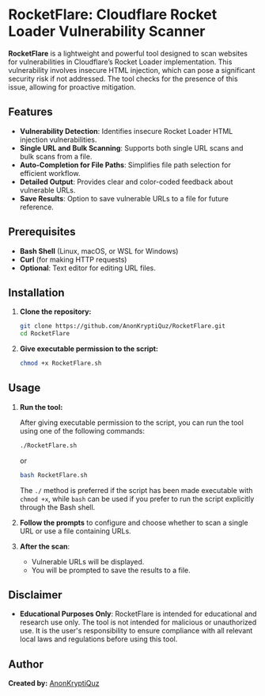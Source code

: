# RocketFlare: Cloudflare Rocket Loader Vulnerability Scanner

**RocketFlare** is a lightweight and powerful tool designed to scan websites for vulnerabilities in Cloudflare’s Rocket Loader implementation. This vulnerability involves insecure HTML injection, which can pose a significant security risk if not addressed. The tool checks for the presence of this issue, allowing for proactive mitigation.

## **Features**

- **Vulnerability Detection**: Identifies insecure Rocket Loader HTML injection vulnerabilities.
- **Single URL and Bulk Scanning**: Supports both single URL scans and bulk scans from a file.
- **Auto-Completion for File Paths**: Simplifies file path selection for efficient workflow.
- **Detailed Output**: Provides clear and color-coded feedback about vulnerable URLs.
- **Save Results**: Option to save vulnerable URLs to a file for future reference.

## **Prerequisites**

- **Bash Shell** (Linux, macOS, or WSL for Windows)
- **Curl** (for making HTTP requests)
- **Optional**: Text editor for editing URL files.

## **Installation**

1. **Clone the repository:**

   ```bash
   git clone https://github.com/AnonKryptiQuz/RocketFlare.git
   cd RocketFlare
   ```

2. **Give executable permission to the script:**

   ```bash
   chmod +x RocketFlare.sh
   ```

## **Usage**

1. **Run the tool:**

   After giving executable permission to the script, you can run the tool using one of the following commands:

   ```bash
   ./RocketFlare.sh
   ```

   or

   ```bash
   bash RocketFlare.sh
   ```

   The `./` method is preferred if the script has been made executable with `chmod +x`, while `bash` can be used if you prefer to run the script explicitly through the Bash shell.

2. **Follow the prompts** to configure and choose whether to scan a single URL or use a file containing URLs.

3. **After the scan**:
   - Vulnerable URLs will be displayed.
   - You will be prompted to save the results to a file.

## **Disclaimer**

- **Educational Purposes Only**: RocketFlare is intended for educational and research use only. The tool is not intended for malicious or unauthorized use. It is the user's responsibility to ensure compliance with all relevant local laws and regulations before using this tool.

## **Author**

**Created by:** [AnonKryptiQuz](https://AnonKryptiQuz.github.io/)